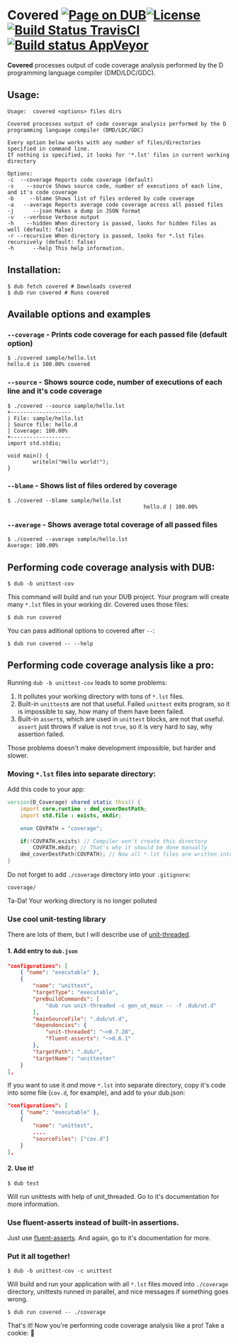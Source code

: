 Covered [![Page on DUB](https://img.shields.io/dub/v/covered.svg?style=flat-square)](http://code.dlang.org/packages/covered)[![License](https://img.shields.io/dub/l/covered.svg?style=flat-square)](https://github.com/ohdatboi/covered/blob/master/LICENSE)[![Build Status TravisCI](https://img.shields.io/travis/ohdatboi/covered/master.svg?style=flat-square)](https://travis-ci.org/ohdatboi/covered)[![Build status AppVeyor](https://img.shields.io/appveyor/ci/ohdatboi/covered/master.svg?style=flat-square)](https://ci.appveyor.com/project/ohdatboi/covered)
=============

**Covered** processes output of code coverage analysis performed by the D programming language compiler (DMD/LDC/GDC).

## Usage:

```
Usage:	covered <options> files dirs

Covered processes output of code coverage analysis performed by the D programming language compiler (DMD/LDC/GDC)

Every option below works with any number of files/directories specified in command line.
If nothing is specified, it looks for '*.lst' files in current working directory

Options:
-c  --coverage Reports code coverage (default)
-s    --source Shows source code, number of executions of each line, and it's code coverage
-b     --blame Shows list of files ordered by code coverage
-a   --average Reports average code coverage across all passed files
-j      --json Makes a dump in JSON format
-v   --verbose Verbose output
-h    --hidden When directory is passed, looks for hidden files as well (default: false)
-r --recursive When directory is passed, looks for *.lst files recursively (default: false)
-h      --help This help information.
```

## Installation:

```
$ dub fetch covered # Downloads covered
$ dub run covered # Runs covered
```

## Available options and examples
### `--coverage` - Prints code coverage for each passed file (default option)

```
$ ./covered sample/hello.lst
hello.d is 100.00% covered
```

### `--source` - Shows source code, number of executions of each line and it's code coverage

```
$ ./covered --source sample/hello.lst
+-------------------
| File: sample/hello.lst
| Source file: hello.d
| Coverage: 100.00%
+-------------------
import std.stdio;

void main() {
        writeln("Hello world!");
}
```

### `--blame` - Shows list of files ordered by coverage
```
$ ./covered --blame sample/hello.lst
                                           hello.d | 100.00%
```

### `--average` - Shows average total coverage of all passed files
```
$ ./covered --average sample/hello.lst
Average: 100.00%
```

## Performing code coverage analysis with DUB:

```
$ dub -b unittest-cov
```

This command will build and run your DUB project. Your program will create many `*.lst` files in your working dir. Covered uses those files:

```
$ dub run covered
```

You can pass aditional options to covered after `--`:
```
$ dub run covered -- --help
```

## Performing code coverage analysis like a pro:

Running `dub -b unittest-cov` leads to some problems:

1. It pollutes your working directory with tons of `*.lst` files.
2. Built-in `unittest`s are not that useful. Failed `unittest` exits program, so it is impossible to say, how many of them have been failed.
3. Built-in `assert`s, which are used in `unittest` blocks, are not that useful. `assert` just throws if value is not `true`, so it is very hard to say, why assertion failed.

Those problems doesn't make development impossible, but harder and slower.

### Moving `*.lst` files into separate directory:

Add this code to your app:

```D
version(D_Coverage) shared static this() {
	import core.runtime : dmd_coverDestPath;
	import std.file : exists, mkdir;

	enum COVPATH = "coverage";

	if(!COVPATH.exists) // Compiler won't create this directory
		COVPATH.mkdir; // That's why it should be done manually
	dmd_coverDestPath(COVPATH); // Now all *.lst files are written into ./coverage/ directory
}
```

Do not forget to add `./coverage` directory into your `.gitignore`:
```
coverage/
```

Ta-Da! Your working directory is no longer polluted

### Use cool unit-testing library

There are lots of them, but I will describe use of [unit-threaded](https://github.com/atilaneves/unit-threaded).

#### 1. Add entry to `dub.json`

```JSON
"configurations": [
	{ "name": "executable" },
	{
		"name": "unittest",
		"targetType": "executable",
		"preBuildCommands": [
			"dub run unit-threaded -c gen_ut_main -- -f .dub/ut.d"
		],
		"mainSourceFile": ".dub/ut.d",
		"dependencies": {
			"unit-threaded": "~>0.7.28",
			"fluent-asserts": "~>0.6.1"
		},
		"targetPath": ".dub/",
		"targetName": "unittester"
	}
],
```

If you want to use it *and* move `*.lst` into separate directory, copy it's code into some file (`cov.d`, for example), and add to your dub.json:

```JSON
"configurations": [
	{ "name": "executable" },
	{
		"name": "unittest",
		....
		"sourceFiles": ["cov.d"]
	}
],
```

#### 2. Use it!

```
$ dub test
```

Will run unittests with help of unit_threaded. Go to it's documentation for more information.

### Use fluent-asserts instead of built-in assertions.

Just use [fluent-asserts](https://github.com/gedaiu/fluent-asserts/). And again, go to it's documentation for more.

### Put it all together!

```
$ dub -b unittest-cov -c unittest
```

Will build and run your application with all `*.lst` files moved into `./coverage` directory, unittests runned in parallel, and nice messages if something goes wrong.

```
$ dub run covered -- ./coverage
```

That's it! Now you're performing code coverage analysis like a pro! Take a cookie: :cookie:
